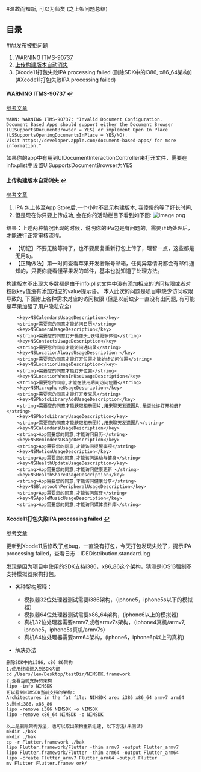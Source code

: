 #温故而知新, 可以为师矣 (之上架问题总结)

## <a name="目录"></a>目录
###<a name="发布被拒问题"></a>发布被拒问题
1. [WARNING ITMS-90737](#WARNINGITMS-90737)
2. [上传构建版本自动消失](#上传构建版本自动消失)
3. [Xcode11打包失败IPA processing failed (删除SDK中的i386, x86_64架构)](#Xcode11打包失败IPA processing failed)


#### <a name="WARNINGITMS-90737"></a>WARNING ITMS-90737 [↩](#发布被拒问题)
[参考文章](https://www.jianshu.com/p/18f089c4454c)

```
WARN: WARNING ITMS-90737: "Invalid Document Configuration.
Document Based Apps should support either the Document Browser (UISupportsDocumentBrowser = YES) or implement Open In Place (LSSupportsOpeningDocumentsInPlace = YES/NO). 
Visit https://developer.apple.com/document-based-apps/ for more information."
```
如果你的app中有用到UIDocumentInteractionController来打开文件，需要在info.plist中设置UISupportsDocumentBrowser为YES 

#### <a name="上传构建版本自动消失"></a>上传构建版本自动消失 [↩](#发布被拒问题)
[参考文章](https://www.jianshu.com/p/2e8383bf95c3)

1. iPA 包上传至App Store后,一个小时不显示构建版本, 我傻傻的等了好长时间, 
2. 但是现在你只要上传成功, 会在你的活动栏目下看到如下图:
![image.png](https://upload-images.jianshu.io/upload_images/1367029-6f3868577d9edb86.png?imageMogr2/auto-orient/strip%7CimageView2/2/w/1240)

结果：上述两种情况出现的时候，说明你的iPa包是有问题的，需要正确处理后，才能进行正常审核流程。

* 【切记】不要无脑等待了，也不要反复重新打包上传了，理智一点，这些都是无用功。
* 【正确做法】第一时间查看苹果开发者账号邮箱，任何异常情况都会有邮件通知的，只要你能看懂苹果发的邮件，基本也就知道了处理方法。

构建版本不出现大多数都是由于info.plist文件中没有添加相应的访问权限或者对权限key值没有添加对应的value提示语。
本人此次的问题是项目中缺少访问权限导致的, 下面附上各种需求对应的访问权限 (但是以前缺少一直没有出问题, 有可能是苹果加强了用户隐私安全)

```
	<key>NSCalendarsUsageDescription</key>
	<string>需要您的同意才能访问日历</string>
	<key>NSCameraUsageDescription</key>
	<string>需要您的同意打开摄像头,获得更多体验</string>
	<key>NSContactsUsageDescription</key>
	<string>需要您的同意才能访问通讯录</string>
	<key>NSLocationAlwaysUsageDescription </key>
	<string>需要您的同意才能打开位置才能始终访问位置</string>
	<key>NSLocationUsageDescription</key>
	<string>需要您的同意才能打开位置</string>
	<key>NSLocationWhenInUseUsageDescription</key>
	<string>需要您的同意,才能在使用期间访问位置</string>
	<key>NSMicrophoneUsageDescription</key>
	<string>需要您的同意才能打开麦克风</string>
	<key>NSPhotoLibraryAddUsageDescription</key>
	<string>需要您的同意才能获取相册图片,用来聊天发送图片,是否允许打开相册?</string>
	<key>NSPhotoLibraryUsageDescription</key>
	<string>需要您的同意才能获取相册图片,用来聊天发送图片</string>
	<key>NSCalendarsUsageDescription</key>
	<string>App需要您的同意,才能访问日历</string>
	<key>NSRemindersUsageDescription</key>
	<string>App需要您的同意,才能访问提醒事项</string>
	<key>NSMotionUsageDescription</key>
	<string>App需要您的同意,才能访问运动与健身</string>
	<key>NSHealthUpdateUsageDescription</key>
	<string>App需要您的同意,才能访问健康更新 </string>
	<key>NSHealthShareUsageDescription</key>
	<string>App需要您的同意,才能访问健康分享</string>
	<key>NSBluetoothPeripheralUsageDescription</key>
	<string>App需要您的同意,才能访问蓝牙</string>
	<key>NSAppleMusicUsageDescription</key>
	<string>App需要您的同意,才能访问媒体资料库</string>
```


#### <a name="Xcode11打包失败IPA processing failed"></a>Xcode11打包失败IPA processing failed [↩](#发布被拒问题)
[参考文章](https://www.jianshu.com/p/0145916f2139)

更新到Xcode11后修改了点bug，一直没有打包，今天打包发现失败了，提示IPA processing failed，查看日志：IDEDistribution.standard.log

发现是因为项目中使用的SDK支持i386，x86_86这个架构，猜测是iOS13强制不支持模拟器架构打包。

* 各种架构解释：

	* 模拟器32位处理器测试需要i386架构，（iphone5，iphone5s以下的模拟器）
	* 模拟器64位处理器测试需要x86_64架构，(iphone6以上的模拟器)
	* 真机32位处理器需要armv7,或者armv7s架构，（iphone4真机/armv7, ipnone5，iphone5s真机/armv7s）
	* 真机64位处理器需要arm64架构，(iphone6，iphone6p以上的真机)

* 解决办法

```
删除SDK中的i386，x86_86架构
1.使用终端进入到SDK内部
cd /Users/leo/Desktop/testDir/NIMSDK.framework
2.查看当前支持的架构
lipo -info NIMSDK
可以看到NIMSDK当前支持的架构：
Architectures in the fat file: NIMSDK are: i386 x86_64 armv7 arm64
3.删掉i386，x86_86
lipo -remove i386 NIMSDK -o NIMSDK
lipo -remove x86_64 NIMSDK -o NIMSDK

以上是删除架构方法, 也可以取出架构重新组建, 以下方法(未测试)
mkdir ./bak
mkdir ./bak
cp -r Flutter.framework ./bak
lipo Flutter.framework/Flutter -thin armv7 -output Flutter_armv7
lipo Flutter.framework/Flutter -thin arm64 -output Flutter_arm64
lipo -create Flutter_armv7 Flutter_arm64 -output Flutter
mv Flutter Flutter.framew ork/
```
